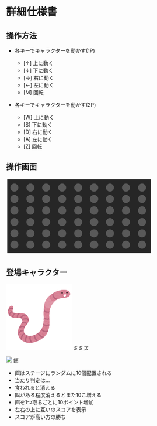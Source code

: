 # 詳細仕様書

## 操作方法
- 各キーでキャラクターを動かす(1P)
    - [↑] 上に動く
    - [↓] 下に動く
    - [→] 右に動く
    - [←] 左に動く
    - [M] 回転
   
- 各キーでキャラクターを動かす(2P)
    - [W] 上に動く
    - [S] 下に動く
    - [D] 右に動く
    - [A] 左に動く
    - [Z] 回転

## 操作画面
![](./field.png)

## 登場キャラクター
![](./mimizu.png)
ミミズ

![](./餌.png)
餌

- 餌はステージにランダムに10個配置される
- 当たり判定は...
- 食われると消える
- 餌がある程度消えるとまた10こ増える
- 餌を1つ取るごとに10ポイント増加
- 左右の上に互いのスコアを表示
- スコアが高い方の勝ち
